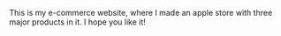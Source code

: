 This is my e-commerce website, where I made an apple store with three major products in it. I hope you like it!
